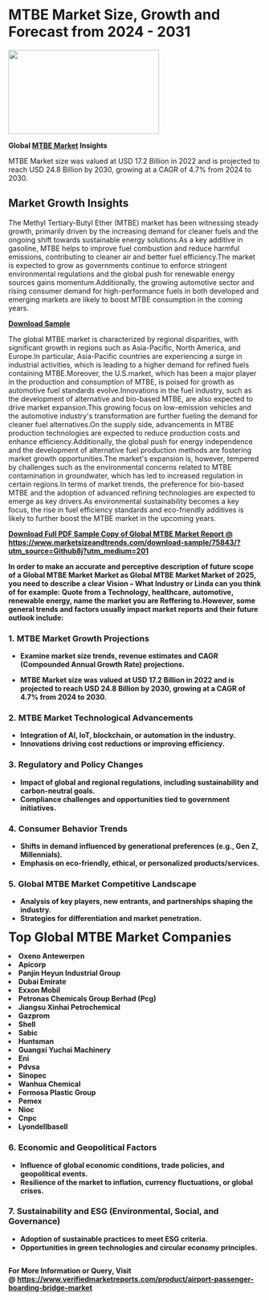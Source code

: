 <H1>MTBE Market Size, Growth and Forecast from 2024 - 2031</H1><img class="aligncenter size-medium wp-image-584254" src="https://thirdeyenews.in/wp-content/uploads/2024/09/Global-Market-Research-300x168.jpeg" alt="" width="300" height="168" /><p><strong>Global&nbsp;<a href="https://www.marketsizeandtrends.com/download-sample/75843/?utm_source=Github8j?utm_medium=201">MTBE Market</a> Insights</strong></p><p>MTBE Market size was valued at USD 17.2 Billion in 2022 and is projected to reach USD 24.8 Billion by 2030, growing at a CAGR of 4.7% from 2024 to 2030.</p><p><h2>Market Growth Insights</h2> <p>The Methyl Tertiary-Butyl Ether (MTBE) market has been witnessing steady growth, primarily driven by the increasing demand for cleaner fuels and the ongoing shift towards sustainable energy solutions.As a key additive in gasoline, MTBE helps to improve fuel combustion and reduce harmful emissions, contributing to cleaner air and better fuel efficiency.The market is expected to grow as governments continue to enforce stringent environmental regulations and the global push for renewable energy sources gains momentum.Additionally, the growing automotive sector and rising consumer demand for high-performance fuels in both developed and emerging markets are likely to boost MTBE consumption in the coming years.</p> <p><strong><a href="#">Download Sample</a></strong></p> <p>The global MTBE market is characterized by regional disparities, with significant growth in regions such as Asia-Pacific, North America, and Europe.In particular, Asia-Pacific countries are experiencing a surge in industrial activities, which is leading to a higher demand for refined fuels containing MTBE.Moreover, the U.S.market, which has been a major player in the production and consumption of MTBE, is poised for growth as automotive fuel standards evolve.Innovations in the fuel industry, such as the development of alternative and bio-based MTBE, are also expected to drive market expansion.This growing focus on low-emission vehicles and the automotive industry's transformation are further fueling the demand for cleaner fuel alternatives.On the supply side, advancements in MTBE production technologies are expected to reduce production costs and enhance efficiency.Additionally, the global push for energy independence and the development of alternative fuel production methods are fostering market growth opportunities.The market's expansion is, however, tempered by challenges such as the environmental concerns related to MTBE contamination in groundwater, which has led to increased regulation in certain regions.In terms of market trends, the preference for bio-based MTBE and the adoption of advanced refining technologies are expected to emerge as key drivers.As environmental sustainability becomes a key focus, the rise in fuel efficiency standards and eco-friendly additives is likely to further boost the MTBE market in the upcoming years.<p><strong><a href="#"></p><p><span class=""><strong>Download Full PDF Sample Copy of Global MTBE Market Report</strong> @ <a href="https://www.marketsizeandtrends.com/download-sample/75843/?utm_source=Github8j?utm_medium=201" target="_blank">https://www.marketsizeandtrends.com/download-sample/75843/?utm_source=Github8j?utm_medium=201</a></span></p><p>In order to make an accurate and perceptive description of future scope of a Global&nbsp;MTBE Market Market as Global&nbsp;MTBE Market Market of 2025, you need to describe a clear Vision &ndash; What Industry or Linda can you think of for example: Quote from a Technology, healthcare, automotive, renewable energy, name the market you are Reffering to.However, some general trends and factors usually impact market reports and their future outlook include:</p><h3>1.&nbsp;<strong>MTBE Market Growth Projections</strong></h3><ul><li>Examine market size trends, revenue estimates and CAGR (Compounded Annual Growth Rate) projections.</li><li><p>MTBE Market size was valued at USD 17.2 Billion in 2022 and is projected to reach USD 24.8 Billion by 2030, growing at a CAGR of 4.7% from 2024 to 2030.</p></li></ul><h3>2.&nbsp;<strong>MTBE Market Technological Advancements</strong></h3><ul><li>Integration of AI, IoT, blockchain, or automation in the industry.</li><li>Innovations driving cost reductions or improving efficiency.</li></ul><h3>3.&nbsp;<strong>Regulatory and Policy Changes</strong></h3><ul><li>Impact of global and regional regulations, including sustainability and carbon-neutral goals.</li><li>Compliance challenges and opportunities tied to government initiatives.</li></ul><h3>4.&nbsp;<strong>Consumer Behavior Trends</strong></h3><ul><li>Shifts in demand influenced by generational preferences (e.g., Gen Z, Millennials).</li><li>Emphasis on eco-friendly, ethical, or personalized products/services.</li></ul><h3>5.&nbsp;<strong>Global MTBE Market Competitive Landscape</strong></h3><ul><li>Analysis of key players, new entrants, and partnerships shaping the industry.</li><li>Strategies for differentiation and market penetration.</li></ul><p data-pm-slice="1 1 []"><span style="color: inherit; font-family: inherit; font-size: 25px;">Top Global MTBE Market Companies</span></p><div class="" data-test-id=""><p><li>Oxeno Antewerpen</li><li> Apicorp</li><li> Panjin Heyun Industrial Group</li><li> Dubai Emirate</li><li> Exxon Mobil</li><li> Petronas Chemicals Group Berhad (Pcg)</li><li> Jiangsu Xinhai Petrochemical</li><li> Gazprom</li><li> Shell</li><li> Sabic</li><li> Huntsman</li><li> Guangxi Yuchai Machinery</li><li> Eni</li><li> Pdvsa</li><li> Sinopec</li><li> Wanhua Chemical</li><li> Formosa Plastic Group</li><li> Pemex</li><li> Nioc</li><li> Cnpc</li><li> Lyondellbasell</li></p></div><h3>6.&nbsp;<strong>Economic and Geopolitical Factors</strong></h3><ul><li>Influence of global economic conditions, trade policies, and geopolitical events.</li><li>Resilience of the market to inflation, currency fluctuations, or global crises.</li></ul><h3>7.&nbsp;<strong>Sustainability and ESG (Environmental, Social, and Governance)</strong></h3><ul><li>Adoption of sustainable practices to meet ESG criteria.</li><li>Opportunities in green technologies and circular economy principles.</li></ul><h2><strong style="font-size: 14px;">For More Information or Query, Visit @&nbsp;</strong><a style="background-color: #ffffff; font-size: 14px;" href="https://www.marketsizeandtrends.com/report/mtbe-market/" target="_blank">https://www.verifiedmarketreports.com/product/airport-passenger-boarding-bridge-market</a></h2>